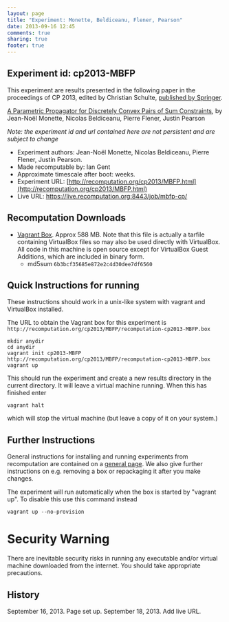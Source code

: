 ```yaml
---
layout: page
title: "Experiment: Monette, Beldiceanu, Flener, Pearson"
date: 2013-09-16 12:45
comments: true
sharing: true
footer: true
---
```


## Experiment id: cp2013-MBFP 

This experiment are results presented in the following paper in the proceedings of CP 2013, edited by Christian Schulte,
[published by Springer](https://www.springer.com/computer/theoretical+computer+science/book/978-3-642-40626-3).

[A Parametric Propagator for Discretely Convex Pairs of Sum Constraints](http://link.springer.com/chapter/10.1007/978-3-642-40627-0_40), 
by 
Jean-Noël Monette, Nicolas Beldiceanu, Pierre Flener, Justin Pearson


*Note: the experiment id and url contained here are not persistent and are subject to change*

* Experiment authors: Jean-Noël Monette, Nicolas Beldiceanu, Pierre Flener, Justin Pearson.
* Made recomputable by: Ian Gent
* Approximate timescale after boot: weeks.
* Experiment URL: [http://recomputation.org/cp2013/MBFP.html](http://recomputation.org/cp2013/MBFP.html)
* Live URL: https://live.recomputation.org:8443/job/mbfp-cp/

## Recomputation Downloads

* [Vagrant Box](MBFP/recomputation-cp2013-MBFP.box). Approx 588 MB. 
Note that this file is actually a tarfile containing VirtualBox files so may also be used directly with VirtualBox.  All code in this machine is open source except for VirtualBox Guest Additions, which are included in binary form.  
    * md5sum `6b3bcf35685e872e2c4d30dee7df6560`

## Quick Instructions for running 

These instructions should work in a unix-like system with vagrant and VirtualBox installed.
    
The URL to obtain the Vagrant box for this experiment is 
`http://recomputation.org/cp2013/MBFP/recomputation-cp2013-MBFP.box`

    mkdir anydir
    cd anydir
    vagrant init cp2013-MBFP http://recomputation.org/cp2013/MBFP/recomputation-cp2013-MBFP.box
    vagrant up
   
This should run the experiment and create a new results directory in the current directory. 
It will leave a virtual machine running.  When this has finished enter

    vagrant halt

which will stop the virtual machine (but leave a copy of it on your system.)
     
## Further Instructions 

General instructions for installing and running experiments from recomputation are contained on a [general page](general_instructions.html). We also give further instructions on e.g. removing a box or repackaging it after you make changes.

The experiment will run automatically when the box is started by "vagrant up".  To disable this use this command instead 

    vagrant up --no-provision

# Security Warning

There are inevitable security risks in running any executable and/or virtual machine downloaded from the internet. You should take appropriate precautions.

## History

September 16, 2013.  Page set up.
September 18, 2013. Add live URL.


